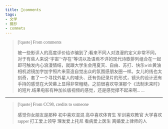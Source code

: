 ```yaml
---
title: 🥐comments
tags:
- 文学
- 摘抄
- commets
---
```


  <style>
    p {
        font-family: Source Sans Pro, SimSun;
        font-variant-east-asian: traditional;
    }

    a {
        font-family: Source Sans Pro, SimSun;
        font-variant-east-asian: traditional;
    }
  </style>

> [!quote] 
>  From comments
>  
>   被一些影评人的高度评价给诈骗到了;看来不同人对浪漫的定义非常不同，对于有些人来说“宇宙”“存在”等词以及语焉不详的现代诗歌排列组合在一起即可触发内心浪漫情结，就跟大学生会用夏天、自由、苏打、快乐with黄油相机滤镜加字加字照片来营造自觉出众的氛围感朋友圈一样。女儿的线也太刻奇，套了一个寻找外星人的噱头、还有伪纪录片的形式，镜头的设计还有手持的感觉在大荧幕上显得非常粗糙，之前很喜欢导演那个《法制未来时》的短片,结果电影有种加长版视频的感觉，还是感觉撑不起来啊... ...


--- 


 > [!quote] 
> From CC98, credits to someone
> 
> 
>感觉你女朋友是那种 初中喜欢混混 高中喜欢体育生 军训喜欢教官 大学喜欢rapper 打工爱上领导 理发爱上托尼 看病爱上医生 离婚爱上律师的人

